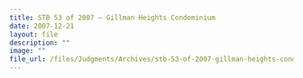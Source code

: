 ```yaml
---
title: STB 53 of 2007 – Gillman Heights Condominium
date: 2007-12-21
layout: file
description: ""
image: ""
file_url: /files/Judgments/Archives/stb-53-of-2007-gillman-heights-condominium.pdf
---
```

